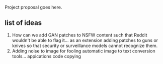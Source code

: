 Project proposal goes here.

## list of ideas
1) How can we add GAN patches to NSFW content such that Reddit wouldn't be able to flag it... as an extension adding patches to guns or knives so that security or surveillance models cannot recognize them.
2) Adding noise to image for fooling automatic image to text conversion tools... appications code copying
